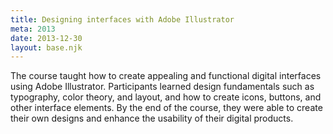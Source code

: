```yaml
---
title: Designing interfaces with Adobe Illustrator
meta: 2013
date: 2013-12-30
layout: base.njk
--- 
```


The course taught how to create appealing and functional digital interfaces using Adobe Illustrator. Participants learned design fundamentals such as typography, color theory, and layout, and how to create icons, buttons, and other interface elements. By the end of the course, they were able to create their own designs and enhance the usability of their digital products.
